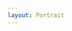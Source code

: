 ```yaml
---
layout: Portrait
---
```


<script type="text/javascript">
    ajaxload('/Portrait/Selbstverstaendnis/');
    unternavigation('Selbstverstaendnis');
</script>

